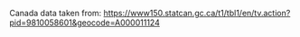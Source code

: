 Canada data taken from: https://www150.statcan.gc.ca/t1/tbl1/en/tv.action?pid=9810058601&geocode=A000011124


